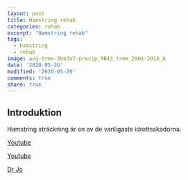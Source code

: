 ```yaml
---
layout: post
title: Hamstring rehab
categories: rehab
excerpt: "Hamstring rehab"
tags:
  - hamstring
  - rehab
image: avg-trmm-3b43v7-precip_3B43_trmm_2001-2016_A
date: '2020-05-20'
modified: '2020-05-20'
comments: true
share: true
---
```



## Introduktion

Hamstring sträckning är en av de vanligaste
idrottsskadorna.

[Youtube](https://www.youtube.com/watch?v=2PGC_gmgj30)

[Youtube](https://www.youtube.com/watch?v=MadolV7Qb6o)

[Dr Jo](https://www.youtube.com/watch?v=fPCTajPbux4)
